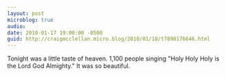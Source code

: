 ```yaml
---
layout: post
microblog: true
audio: 
date: 2010-01-17 19:00:00 -0500
guid: http://craigmcclellan.micro.blog/2010/01/18/t7890176646.html
---
```

Tonight was a little taste of heaven. 1,100 people singing "Holy Holy Holy is the Lord God Almighty." It was so beautiful.
